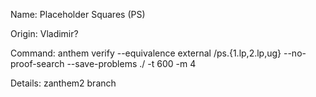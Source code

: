 Name: Placeholder Squares (PS)

Origin: Vladimir?

Command: anthem verify --equivalence external <PATH>/ps.{1.lp,2.lp,ug} --no-proof-search --save-problems ./ -t 600 -m 4

Details: zanthem2 branch

